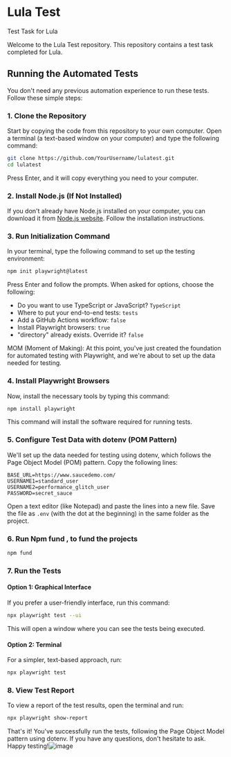 # Lula Test
Test Task for Lula

Welcome to the Lula Test repository. This repository contains a test task completed for Lula.

## Running the Automated Tests

You don't need any previous automation experience to run these tests. Follow these simple steps:

### 1. Clone the Repository
Start by copying the code from this repository to your own computer. Open a terminal (a text-based window on your computer) and type the following command:

```bash
git clone https://github.com/YourUsername/lulatest.git
cd lulatest
```

Press Enter, and it will copy everything you need to your computer.

### 2. Install Node.js (If Not Installed)
If you don't already have Node.js installed on your computer, you can download it from [Node.js website](https://nodejs.org/). Follow the installation instructions.

### 3. Run Initialization Command
In your terminal, type the following command to set up the testing environment:

```bash
npm init playwright@latest
```

Press Enter and follow the prompts. When asked for options, choose the following:

- Do you want to use TypeScript or JavaScript? `TypeScript`
- Where to put your end-to-end tests: `tests`
- Add a GitHub Actions workflow: `false`
- Install Playwright browsers: `true`
- "directory" already exists. Override it? `false`

MOM (Moment of Making): At this point, you've just created the foundation for automated testing with Playwright, and we're about to set up the data needed for testing.

### 4. Install Playwright Browsers
Now, install the necessary tools by typing this command:

```bash
npm install playwright
```

This command will install the software required for running tests.

### 5. Configure Test Data with dotenv (POM Pattern)
We'll set up the data needed for testing using dotenv, which follows the Page Object Model (POM) pattern. Copy the following lines:

```dotenv
BASE_URL=https://www.saucedemo.com/
USERNAME1=standard_user
USERNAME2=performance_glitch_user
PASSWORD=secret_sauce
```

Open a text editor (like Notepad) and paste the lines into a new file. Save the file as `.env` (with the dot at the beginning) in the same folder as the project.

### 6. Run Npm fund , to fund the projects


```bash
npm fund
```



### 7. Run the Tests

#### Option 1: Graphical Interface
If you prefer a user-friendly interface, run this command:

```bash
npx playwright test --ui
```

This will open a window where you can see the tests being executed.

#### Option 2: Terminal
For a simpler, text-based approach, run:

```bash
npx playwright test
```

### 8. View Test Report

To view a report of the test results, open the terminal and run:

```bash
npx playwright show-report
```

That's it! You've successfully run the tests, following the Page Object Model pattern using dotenv. If you have any questions, don't hesitate to ask. Happy testing!![image](https://github.com/Ravzy7/lulatest/assets/48820644/1c7c2b94-d3b2-4dff-9f0c-d7fb26c82933)
